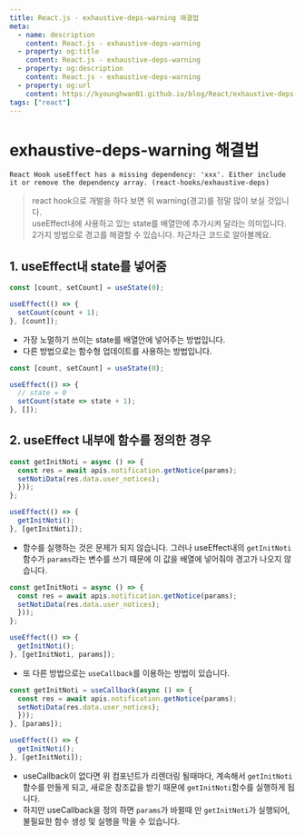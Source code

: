 ```yaml
---
title: React.js - exhaustive-deps-warning 해결법
meta:
  - name: description
    content: React.js - exhaustive-deps-warning
  - property: og:title
    content: React.js - exhaustive-deps-warning
  - property: og:description
    content: React.js - exhaustive-deps-warning
  - property: og:url
    content: https://kyounghwan01.github.io/blog/React/exhaustive-deps-warning/
tags: ["react"]
---
```


# exhaustive-deps-warning 해결법

```
React Hook useEffect has a missing dependency: 'xxx'. Either include it or remove the dependency array. (react-hooks/exhaustive-deps)
```

> react hook으로 개발을 하다 보면 위 warning(경고)를 정말 많이 보실 것입니다. <br>
> useEffect내에 사용하고 있는 state를 배열안에 추가시켜 달라는 의미입니다. <br>
> 2가지 방법으로 경고를 해결할 수 있습니다. 차근차근 코드로 알아볼께요.

## 1. useEffect내 state를 넣어줌

```jsx
const [count, setCount] = useState(0);

useEffect(() => {
  setCount(count + 1);
}, [count]);
```

- 가장 노멀하기 쓰이는 state를 배열안에 넣어주는 방법입니다.
- 다른 방법으로는 함수형 업데이트를 사용하는 방법입니다.

```jsx
const [count, setCount] = useState(0);

useEffect(() => {
  // state = 0
  setCount(state => state + 1);
}, []);
```

## 2. useEffect 내부에 함수를 정의한 경우

```jsx
const getInitNoti = async () => {
  const res = await apis.notification.getNotice(params);
  setNotiData(res.data.user_notices);
  }));
};

useEffect(() => {
  getInitNoti();
}, [getInitNoti]);
```

- 함수를 실행하는 것은 문제가 되지 않습니다. 그러나 useEffect내의 `getInitNoti`함수가 `params`라는 변수를 쓰기 때문에 이 값을 배열에 넣어줘야 경고가 나오지 않습니다.

```jsx
const getInitNoti = async () => {
  const res = await apis.notification.getNotice(params);
  setNotiData(res.data.user_notices);
  }));
};

useEffect(() => {
  getInitNoti();
}, [getInitNoti, params]);
```

- 또 다른 방법으로는 `useCallback`를 이용하는 방법이 있습니다.

```jsx
const getInitNoti = useCallback(async () => {
  const res = await apis.notification.getNotice(params);
  setNotiData(res.data.user_notices);
  }));
}, [params]);

useEffect(() => {
  getInitNoti();
}, [getInitNoti]);
```

- useCallback이 없다면 위 컴포넌트가 리렌더링 될때마다, 계속해서 `getInitNoti`함수를 만들게 되고, 새로운 참조값을 받기 때문에 `getInitNoti`함수를 실행하게 됩니다.<br>
- 하지만 useCallback을 정의 하면 `params`가 바뀔때 만 `getInitNoti`가 실행되어, 불필요한 함수 생성 및 실행을 막을 수 있습니다.

<Disqus />
